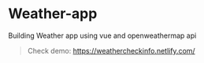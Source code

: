 # Weather-app
Building Weather app using vue and openweathermap api
>Check demo: https://weathercheckinfo.netlify.com/

